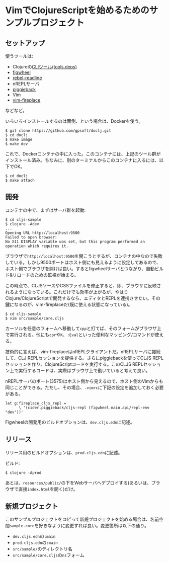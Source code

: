 # VimでClojureScriptを始めるためのサンプルプロジェクト

## セットアップ

使うツールは:

- Clojureの[CLIツール(tools.deps)](https://clojure.org/guides/getting_started)
- [figwheel](https://github.com/bhauman/figwheel-main)
- [rebel-readline](https://github.com/bhauman/rebel-readline)
- nREPLサーバ
- [piggieback](https://github.com/nrepl/piggieback)
- Vim
- [vim-fireplace](https://github.com/tpope/vim-fireplace)

などなど。

いろいろインストールするのは面倒、という場合は、Dockerを使う。

    $ git clone https://github.com/gpsoft/doclj.git
    $ cd doclj
    $ make image
    $ make dev

これで、Dockerコンテナの中に入った。このコンテナには、上記のツール群がインストール済み。ちなみに、別のターミナルからこのコンテナに入るには、以下でOK。

    $ cd doclj
    $ make attach

## 開発

コンテナの中で、まずはサーバ群を起動:

    $ cd cljs-sample
    $ clojure -Adev
    ...
    Opening URL http://localhost:9500
    Failed to open browser: 
    No X11 DISPLAY variable was set, but this program performed an operation which requires it.

ブラウザで`http://localhost:9500`を開こうとするが、コンテナの中なので失敗している。しかし9500ポートはホスト側にも見えるように設定してあるので、ホスト側でブラウザを開けば良い。するとfigwheelサーバとつながり、自動ビルド&リロードのための監視が始まる。

この時点で、CLJSソースやCSSファイルを修正すると、即、ブラウザに反映されるようになっている。これだけでも効率が上がるが、やはりClojure/ClojureScriptで開発するなら、エディタとREPLを連携させたい。その鍵になるのが、vim-fireplaceだ(既に使える状態になっている)。

    $ cd cljs-sample
    $ vim src/sample/core.cljs

カーソルを任意のフォームへ移動して`cpp`と打てば、そのフォームがブラウザ上で実行される。他にも`cpr`や`K`、`:Eval`といった便利なマッピング/コマンドが使える。

技術的に言えば、vim-fireplaceはnREPLクライアントだ。nREPLサーバに接続して、CLJ REPLセッションを提供する。さらにpiggiebackを使ってCLJS REPLセッションを作り、ClojureScriptコードを実行する。このCLJS REPLセッション上で実行するコードは、実際はブラウザ上で動いていると考えて良い。

nREPLサーバのポート(3575)はホスト側から見えるので、ホスト側のVimからも同じことができる。ただし、その場合、`.vimrc`に下記の設定を追加しておく必要がある。

    let g:fireplace_cljs_repl =
          \ '(cider.piggieback/cljs-repl (figwheel.main.api/repl-env "dev"))'

Figwheelの開発用のビルドオプションは、`dev.cljs.edn`に記述。

## リリース

リリース用のビルドオプションは、`prod.cljs.edn`に記述。

ビルド:

    $ clojure -Aprod

あとは、`resources/public/`の下をWebサーバへデプロイする(あるいは、ブラウザで直接`index.html`を開く)だけ。

## 新規プロジェクト

このサンプルプロジェクトをコピって新規プロジェクトを始める場合は、名前空間`sample.core`を好きなように変更すれば良い。変更箇所は以下の通り。

- `dev.cljs.edn`の`:main`
- `prod.cljs.edn`の`:main`
- `src/sample/`のディレクトリ名
- `src/sample/core.cljs`の`ns`フォーム
